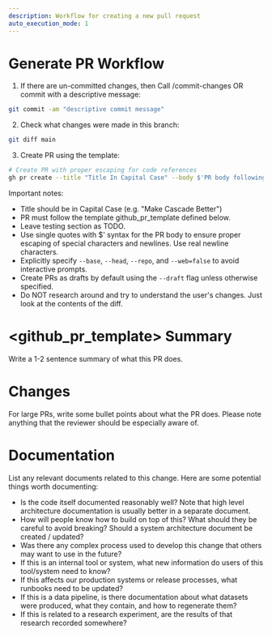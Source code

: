 ```yaml
---
description: Workflow for creating a new pull request
auto_execution_mode: 1
---
```


# Generate PR Workflow

1. If there are un-committed changes, then Call /commit-changes OR commit with a descriptive message:
```bash
git commit -am "descriptive commit message"
```

2. Check what changes were made in this branch:
```bash
git diff main
```

3. Create PR using the template:
```bash
# Create PR with proper escaping for code references
gh pr create --title "Title In Capital Case" --body $'PR body following template'
```

Important notes:
- Title should be in Capital Case (e.g. "Make Cascade Better")
- PR must follow the template github_pr_template defined below.
- Leave testing section as TODO.
- Use single quotes with $' syntax for the PR body to ensure proper escaping of special characters and newlines. Use real newline characters.
- Explicitly specify `--base`, `--head`, `--repo`, and `--web=false` to avoid interactive prompts.
- Create PRs as drafts by default using the `--draft` flag unless otherwise specified.
- Do NOT research around and try to understand the user's changes. Just look at the contents of the diff.

<github_pr_template>
Summary
=======
Write a 1-2 sentence summary of what this PR does.

Changes
=======
For large PRs, write some bullet points about what the PR does. Please note anything that the reviewer should be especially aware of.

Documentation
=============
List any relevant documents related to this change. Here are some potential things worth documenting:
- Is the code itself documented reasonably well? Note that high level architecture documentation is usually better in a separate document.
- How will people know how to build on top of this? What should they be careful to avoid breaking? Should a system architecture document be created / updated?
- Was there any complex process used to develop this change that others may want to use in the future?
- If this is an internal tool or system, what new information do users of this tool/system need to know?
- If this affects our production systems or release processes, what runbooks need to be updated?
- If this is a data pipeline, is there documentation about what datasets were produced, what they contain, and how to regenerate them?
- If this is related to a research experiment, are the results of that research recorded somewhere?